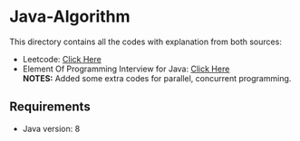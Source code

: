# Java-Algorithm
This directory contains all the codes with explanation from both sources:
- Leetcode: [Click Here](https://leetcode.com)
- Element Of Programming Interview for Java: [Click Here](http://elementsofprogramminginterviews.com/)\
**NOTES:**
Added some extra codes for parallel, concurrent programming.

## Requirements
- Java version: 8
